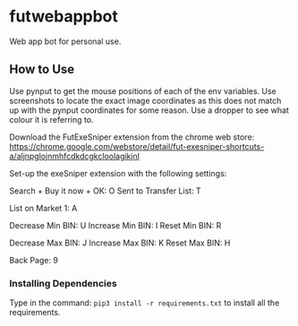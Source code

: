 # futwebappbot

Web app bot for personal use.

## How to Use

Use pynput to get the mouse positions of each of the env variables.
Use screenshots to locate the exact image coordinates as this does not match up with the pynput coordinates for some reason.
Use a dropper to see what colour it is referring to.

Download the FutExeSniper extension from the chrome web store: https://chrome.google.com/webstore/detail/fut-exesniper-shortcuts-a/aljnpglojnmhfcdkdcgkcloolagikjnl

Set-up the exeSniper extension with the following settings:

Search + Buy it now + OK: O
Sent to Transfer List: T

List on Market 1: A

Decrease Min BIN: U
Increase Min BIN: I
Reset Min BIN: R

Decrease Max BIN: J
Increase Max BIN: K
Reset Max BIN: H

Back Page: 9

### Installing Dependencies

Type in the command:
`pip3 install -r requirements.txt`
to install all the requirements.
